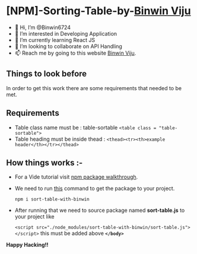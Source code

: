 # [NPM]-Sorting-Table-by-[Binwin Viju](https://binwinviju.co.in/ "Visit Binwin Viju website")
- 👋 Hi, I’m @Binwin6724
- 👀 I’m interested in Developing Application
- 🌱 I’m currently learning React JS
- 💞️ I’m looking to collaborate on API Handling
- 📫 Reach me by going to this website [Binwin Viju](https://binwinviju.co.in/ "Visit Binwin Viju website").

## Things to look before

In order to get this work there are some requirements that needed to be met.

## Requirements
* Table class name must be : table-sortable ```<table class = "table-sortable">```
* Table heading must be inside thead : ```<thead><tr><th>example header</th></tr></thead>```

## How things works :-
* For a Vide tutorial visit [npm package walkthrough](https://youtu.be/s5cUbiavu24 "Click here to get an idea how things work").    
* We need to run [this](https://www.npmjs.com/package/sort-table-with-binwin "sort-table-with-binwin") command to get the package to your project.

    ```npm i sort-table-with-binwin``` 


* After running that we need to source package named **sort-table.js** to your project like 

    ```<script src="./node_modules/sort-table-with-binwin/sort-table.js"></script>```
  this must be added above **```</body>```**  
    
 **Happy Hacking!!**
